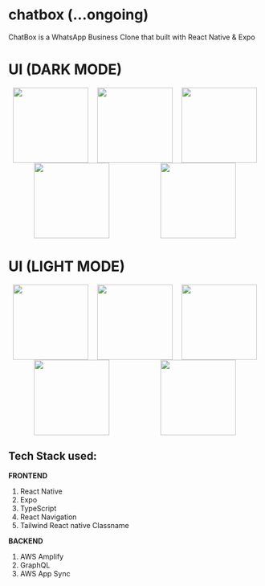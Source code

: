 # chatbox (...ongoing)
ChatBox is a WhatsApp Business Clone that built with React Native &amp; Expo

# UI (DARK MODE)
<div style = "display:flex; flex-direction: row; flex-wrap: wrap;justify-content: space-around;">
    <img src = "https://user-images.githubusercontent.com/55560024/154983124-14a88b07-900b-48e0-a5da-8382acf58a64.png"  style = "width: 150px"/>
    <img src = "https://user-images.githubusercontent.com/55560024/154983158-868021fc-6b91-4db9-8699-58a23ab75dca.png"  style = "width: 150px"/>
    <img src = "https://user-images.githubusercontent.com/55560024/154983183-6bcb541e-e6c6-4ac3-8279-1c5c5a05e328.png"  style = "width: 150px"/>
    <img src = "https://user-images.githubusercontent.com/55560024/154983212-e00cab8c-c507-4bcc-92ad-b7445dec2390.png"  style = "width: 150px"/>
    <img src = "https://user-images.githubusercontent.com/55560024/155123224-a1c57bec-382d-4885-b2cf-d35550b84332.png"  style = "width: 150px"/>
</div>

# UI (LIGHT MODE)
<div  style = "display:flex; flex-direction: row; flex-wrap: wrap;justify-content: space-around;">
    <img src = "https://user-images.githubusercontent.com/55560024/154983286-24d45eb7-7b95-49a2-8c82-4fa346c2253d.png"  style = "width: 150px"/>
    <img src = "https://user-images.githubusercontent.com/55560024/154983305-e96e54aa-3604-4c05-929b-0169d28e0278.png"  style = "width: 150px"/>
    <img src = "https://user-images.githubusercontent.com/55560024/154983323-b63b7d5b-ba26-46e9-b929-67b7b5fbd1a1.png"  style = "width: 150px"/>
    <img src = "https://user-images.githubusercontent.com/55560024/154983366-dd9de087-8150-4384-a3fd-2fad4add2dce.png"  style = "width: 150px"/>
    <img src = "https://user-images.githubusercontent.com/55560024/155123151-708a8255-2f49-4c65-9c99-30d69ca89c15.png"  style = "width: 150px"/>


</div>

## Tech Stack used:
**FRONTEND**
1. React Native
2. Expo
3. TypeScript
4. React Navigation
5. Tailwind React native Classname

**BACKEND**
1. AWS Amplify
2. GraphQL
3. AWS App Sync

